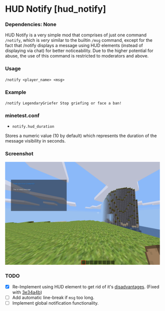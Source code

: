 # HUD Notify [hud_notify]

### Dependencies: None

HUD Notify is a very simple mod that comprises of just one command `/notify`, which is _very_ similar to the builtin `/msg` command, except for the fact that /notify displays a message using HUD elements (instead of displaying via chat) for better noticeability. Due to the higher potential for abuse, the use of this command is restricted to moderators and above.

### Usage
`/notify <player_name> <msg>`

### Example
`/notify LegendaryGriefer Stop griefing or face a ban!`

### minetest.conf
- `notify.hud_duration`

Stores a numeric value (10 by default) which represents the duration of the message visibility in seconds.

### Screenshot
![screenshot](https://raw.githubusercontent.com/ClobberXD/hud_notify/master/screenshot.png)

### TODO
- [x] Re-Implement using HUD element to get rid of it's [disadvantages](https://forum.minetest.net/viewtopic.php?p=317428#p317428). (Fixed with [3e34a4b](https://github.com/ClobberXD/hud_notify/commit/3e34a4b7ce640f8e739979c472be47a3a352fae0))
- [ ] Add automatic line-break if `msg` too long.
- [ ] Implement global notification functionality.

